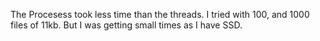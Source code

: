 The Procesess took less time than the threads.
I tried with 100, and 1000 files of 11kb.
But I was getting small times as I have SSD.